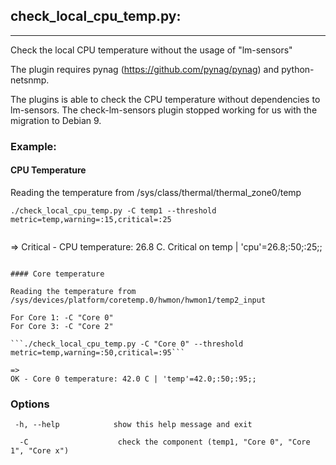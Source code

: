 ## check_local_cpu_temp.py:
---

Check the local CPU temperature without the usage of "lm-sensors"

The plugin requires pynag (https://github.com/pynag/pynag) and python-netsnmp.

The plugins is able to check the CPU temperature without dependencies to lm-sensors. The check-lm-sensors plugin stopped working for us with the migration to Debian 9.


### Example:

#### CPU Temperature

Reading the temperature from /sys/class/thermal/thermal_zone0/temp


```./check_local_cpu_temp.py -C temp1 --threshold metric=temp,warning=:15,critical=:25```
```
```
=> 
Critical - CPU temperature: 26.8 C. Critical on temp | 'cpu'=26.8;:50;:25;;
```

#### Core temperature

Reading the temperature from /sys/devices/platform/coretemp.0/hwmon/hwmon1/temp2_input

For Core 1: -C "Core 0"
For Core 3: -C "Core 2"

```./check_local_cpu_temp.py -C "Core 0" --threshold metric=temp,warning=:50,critical=:95```
```
```
=> 
OK - Core 0 temperature: 42.0 C | 'temp'=42.0;:50;:95;;
```


### Options
```
 -h, --help            show this help message and exit
 
  -C                    check the component (temp1, "Core 0", "Core 1", "Core x")

```